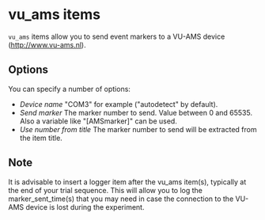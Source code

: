 # vu_ams items

`vu_ams` items allow you to send event markers to a VU-AMS device (<http://www.vu-ams.nl>).

## Options

You can specify a number of options:

- *Device name* "COM3" for example ("autodetect" by default).
- *Send marker* The marker number to send. Value between 0 and 65535. Also a variable like "[AMSmarker]" can be used.
- *Use number from title* The marker number to send will be extracted from the item title. 

## Note

It is advisable to insert a logger item after the vu_ams item(s), typically at the end of your trial sequence. This will allow you to log the marker_sent_time(s) that you may need in case the connection to the VU-AMS device is lost during the experiment.
